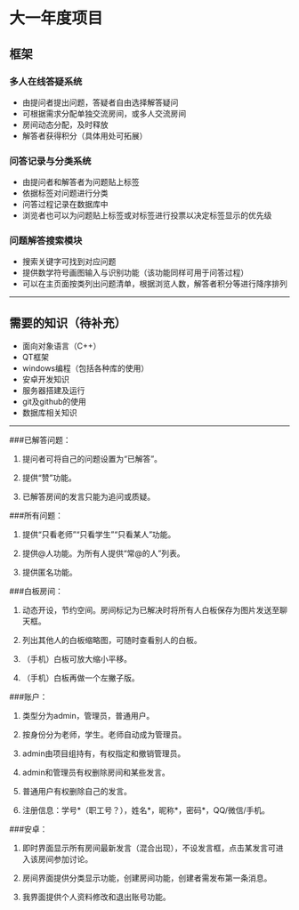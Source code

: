 # 大一年度项目
## 框架
### 多人在线答疑系统
- 由提问者提出问题，答疑者自由选择解答疑问
- 可根据需求分配单独交流房间，或多人交流房间
- 房间动态分配，及时释放
- 解答者获得积分（具体用处可拓展）

### 问答记录与分类系统
- 由提问者和解答者为问题贴上标签
- 依据标签对问题进行分类
- 问答过程记录在数据库中
- 浏览者也可以为问题贴上标签或对标签进行投票以决定标签显示的优先级

### 问题解答搜索模块
- 搜索关键字可找到对应问题
- 提供数学符号画图输入与识别功能（该功能同样可用于问答过程）
- 可以在主页面按类列出问题清单，根据浏览人数，解答者积分等进行降序排列

***

## 需要的知识（待补充）
- 面向对象语言（C++）
- QT框架
- windows编程（包括各种库的使用）
- 安卓开发知识
- 服务器搭建及运行
- git及github的使用
- 数据库相关知识

***

###已解答问题：
1. 提问者可将自己的问题设置为“已解答”。

2. 提供“赞”功能。

3. 已解答房间的发言只能为追问或质疑。

###所有问题：
1. 提供“只看老师”“只看学生”“只看某人”功能。

2. 提供@人功能。为所有人提供“常@的人”列表。

3. 提供匿名功能。

###白板房间：
1. 动态开设，节约空间。房间标记为已解决时将所有人白板保存为图片发送至聊天框。

2. 列出其他人的白板缩略图，可随时查看别人的白板。

3. （手机）白板可放大缩小平移。

4. （手机）白板再做一个左撇子版。

###账户：
1. 类型分为admin，管理员，普通用户。

2. 按身份分为老师，学生。老师自动成为管理员。

3. admin由项目组持有，有权指定和撤销管理员。

4. admin和管理员有权删除房间和某些发言。

5. 普通用户有权删除自己的发言。

6. 注册信息：学号*（职工号？），姓名*，昵称*，密码*，QQ/微信/手机。

###安卓：
1. 即时界面显示所有房间最新发言（混合出现），不设发言框，点击某发言可进入该房间参加讨论。

2. 房间界面提供分类显示功能，创建房间功能，创建者需发布第一条消息。

4. 我界面提供个人资料修改和退出账号功能。
